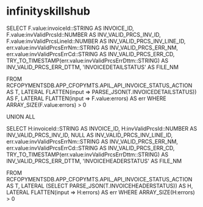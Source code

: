 # infinityskillshub


SELECT
    F.value:invoiceId::STRING                         AS INVOICE_ID,
    F.value:invValidPrcsId::NUMBER                    AS INV_VALID_PRCS_INV_ID,
    F.value:invValidPrcsLineId::NUMBER                AS INV_VALID_PRCS_INV_LINE_ID,
    err.value:invValidPrcsErrNm::STRING               AS INV_VALID_PRCS_ERR_NM,
    err.value:invValidPrcsErrCd::STRING               AS INV_VALID_PRCS_ERR_CD,
    TRY_TO_TIMESTAMP(err.value:invValidPrcsErrDttm::STRING) AS INV_VALID_PRCS_ERR_DTTM,
    'INVOICEDETAILSTATUS'                             AS FILE_NM

FROM RCFOPYMENTSDB.APP_CFOPYMTS.APIL_API_INVOICE_STATUS_ACTION AS T,
     LATERAL FLATTEN(input => PARSE_JSON(T.INVOICEDETAILSTATUS)) AS F,
     LATERAL FLATTEN(input => F.value:errors) AS err
WHERE ARRAY_SIZE(F.value:errors) > 0


UNION ALL


SELECT
    H:invoiceId::STRING                                AS INVOICE_ID,
    H:invValidPrcsId::NUMBER                           AS INV_VALID_PRCS_INV_ID,
    NULL                                               AS INV_VALID_PRCS_INV_LINE_ID,
    err.value:invValidPrcsErrNm::STRING                AS INV_VALID_PRCS_ERR_NM,
    err.value:invValidPrcsErrCd::STRING                AS INV_VALID_PRCS_ERR_CD,
    TRY_TO_TIMESTAMP(err.value:invValidPrcsErrDttm::STRING) AS INV_VALID_PRCS_ERR_DTTM,
    'INVOICEHEADERSTATUS'                              AS FILE_NM

FROM RCFOPYMENTSDB.APP_CFOPYMTS.APIL_API_INVOICE_STATUS_ACTION AS T,
     LATERAL (SELECT PARSE_JSON(T.INVOICEHEADERSTATUS)) AS H,
     LATERAL FLATTEN(input => H:errors) AS err
WHERE ARRAY_SIZE(H:errors) > 0
